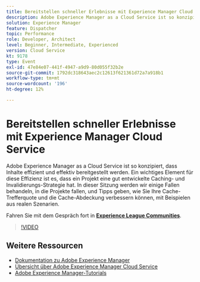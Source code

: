 ```yaml
---
title: Bereitstellen schneller Erlebnisse mit Experience Manager Cloud Service
description: Adobe Experience Manager as a Cloud Service ist so konzipiert, dass Inhalte effizient und effektiv bereitgestellt werden. Ein wichtiges Element für diese Effizienz ist es, dass ein Projekt eine gut entwickelte Caching- und Invalidierungs-Strategie hat. In dieser Sitzung werden wir einige Fallen behandeln, in die Projekte fallen, und Tipps geben, wie Sie Ihre Cache-Trefferquote und die Cache-Abdeckung verbessern können, mit Beispielen aus realen Szenarien.
solution: Experience Manager
feature: Dispatcher
topic: Performance
role: Developer, Architect
level: Beginner, Intermediate, Experienced
version: Cloud Service
kt: 9178
type: Event
exl-id: 47e84e07-441f-4947-a9d9-80d055f32b2e
source-git-commit: 1792dc318643aec2c12613f621361d72a7a918b1
workflow-type: tm+mt
source-wordcount: '196'
ht-degree: 12%

---
```


# Bereitstellen schneller Erlebnisse mit Experience Manager Cloud Service

Adobe Experience Manager as a Cloud Service ist so konzipiert, dass Inhalte effizient und effektiv bereitgestellt werden. Ein wichtiges Element für diese Effizienz ist es, dass ein Projekt eine gut entwickelte Caching- und Invalidierungs-Strategie hat. In dieser Sitzung werden wir einige Fallen behandeln, in die Projekte fallen, und Tipps geben, wie Sie Ihre Cache-Trefferquote und die Cache-Abdeckung verbessern können, mit Beispielen aus realen Szenarien.

Fahren Sie mit dem Gespräch fort in **[Experience League Communities](https://adobe.ly/3CUkzoB)**.

>[!VIDEO](https://video.tv.adobe.com/v/337846/?quality=12&learn=on&hidetitle=true)

## Weitere Ressourcen

- [Dokumentation zu Adobe Experience Manager ](https://experienceleague.adobe.com/docs/experience-manager-cloud-service.html?lang=de)
- [Übersicht über Adobe Experience Manager Cloud Service](https://experienceleague.adobe.com/docs/experience-manager-cloud-service/overview/home.html?lang=de)
- [Adobe Experience Manager-Tutorials](https://experienceleague.adobe.com/docs/experience-manager-tutorials.html?lang=de)
